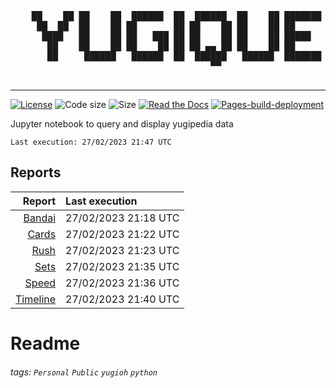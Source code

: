 <div align='center'>
    <pre>
    ██    ██ ██    ██  ██████  ██  ██████  ██    ██ ███████ ██████  ██    ██ 
     ██  ██  ██    ██ ██       ██ ██    ██ ██    ██ ██      ██   ██  ██  ██  
      ████   ██    ██ ██   ███ ██ ██    ██ ██    ██ █████   ██████    ████   
       ██    ██    ██ ██    ██ ██ ██ ▄▄ ██ ██    ██ ██      ██   ██    ██    
       ██     ██████   ██████  ██  ██████   ██████  ███████ ██   ██    ██    
                                      ▀▀                                     
    </pre>
</div>

---

[![License](https://img.shields.io/github/license/guigoruiz1/yugiquery)](https://github.com/guigoruiz1/yugiquery/blob/main/LICENSE.md)
![Code size](https://img.shields.io/github/repo-size/guigoruiz1/yugiquery)
![Size](https://img.shields.io/github/languages/code-size/guigoruiz1/yugiquery)
[![Read the Docs](https://img.shields.io/readthedocs/yugiquery/latest)](https://yugiquery.readthedocs.io/en/latest/)
[![Pages-build-deployment](https://github.com/guigoruiz1/yugiquery/actions/workflows/pages/pages-build-deployment/badge.svg)](https://github.com/guigoruiz1/yugiquery/actions/workflows/pages/pages-build-deployment)

Jupyter notebook to query and display yugipedia data

    Last execution: 27/02/2023 21:47 UTC

## Reports

|                    Report | Last execution       |
| -------------------------:|:-------------------- |
| [Bandai](Bandai.html) | 27/02/2023 21:18 UTC |
| [Cards](Cards.html) | 27/02/2023 21:22 UTC |
| [Rush](Rush.html) | 27/02/2023 21:23 UTC |
| [Sets](Sets.html) | 27/02/2023 21:35 UTC |
| [Speed](Speed.html) | 27/02/2023 21:36 UTC |
| [Timeline](Timeline.html) | 27/02/2023 21:40 UTC |

# Readme


###### tags: `Personal` `Public` `yugioh` `python`
